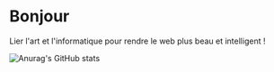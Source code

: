 # Bonjour 
Lier l'art et l'informatique pour rendre le web plus beau et intelligent ! 


![Anurag's GitHub stats](https://github-readme-stats.vercel.app/api?username=antocreadev&show_icons=true&theme=radical)
